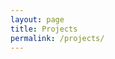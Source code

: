```yaml
---
layout: page
title: Projects
permalink: /projects/
---
```


<style>
    body {
        font-family: Arial, sans-serif !important;
    }

    /* Container for Flexbox-based layout */
    .flex-container {
        display: flex;
        justify-content: center; /* Center items horizontally */
        flex-wrap: wrap; /* Allow wrapping of items */
        gap: 25px; /* Add space between items */
        margin-top: 20px;
    }
    .flex-item {
        text-align: center;
        flex-basis: calc(25% - 20px); /* Make items take up 25% of the container width */
    }
    .flex-item img {
        width: 100%;
        height: 150px; /* Fixed height for uniformity */
        object-fit: contain; /* Ensure the image fits within the fixed height */
    }
    .flex-item p {
        margin: 5px 0; /* Add some margin for spacing */
    }

    .achievements-container {
        display: flex;
        flex-direction: column;
        width: 100%;
        align-items: center;
    }
    /* Flexbox container for projects section */
    .projects-container {
        display: flex;
        flex-direction: column; /* Align items vertically */
        width: 100%; /* Ensure the projects section spans the full width */
        align-items: center; /* Center-align the project items */
        margin-top: 20px;
    }
    .project-item {
        width: 100%; /* Ensure project item spans the full width */
        max-width: 875px; /* Set a max width to avoid items being too wide */
        margin-bottom: 20px; /* Add some space between projects */
        padding: 15px;
        background-color: #333; /* Optional: Add a background color for clarity */
        border-radius: 8px;
        text-align: left; /* Align text to the left */
        color: #fff; /* Set text color */
    }
    .project-item {
        transition: transform 0.2s ease, box-shadow 0.2s ease;
        padding: 20px;
        margin: 10px;
        border: 1px solid #ddd;
        border-radius: 8px;
        box-shadow: 0 2px 5px rgba(0, 0, 0, 0.1);
    }
    .project-item:hover {
        transform: translateY(-10px);
        box-shadow: 0 8px 15px rgba(0, 0, 0, 0.2);
    }
    .project-item h3 {
        margin-top: 0;
        text-align: left;
    }
    .projects-container h2 {
        text-align: left;
        margin-left: 0;
        width: 100%;
    }

    .footer {
        text-align: center;
        padding: 20px;
        background-color: #f1f1f1;
        border-top: 1px solid #24292e;
        margin-top: 20px;
        width: 100%;
        background-color: #121212;
    }

    .footer a {
        margin: 0 10px;
        text-decoration: none;
        background-color: #121212;
    }

    .footer img {
        width: 50px;
        height: 50px;
        border-radius: 50%;
        transition: transform 0.3s ease;
    }

    .footer img:hover {
        transform: scale(1.1);
    }

    .image-gallery {
        display: flex;
        flex-wrap: nowrap;
        overflow-x: auto;
        gap: 10px;
        }

    .image-gallery img {
        max-height: 250px;
        object-fit: cover;
        border-radius: 5px;
    }
</style>

<div id="container">
    <div class="projects-container"></div>
</div>

<script>
    document.addEventListener("DOMContentLoaded", function() {
        var container = document.getElementById("container");
        var projectsContainer = document.querySelector(".projects-container");

        var projects = [
            {
                name: 'XALLARAP',
                url: 'https://github.com/Parallaxes/XALLARAP',
                description: 'A hardening script for Linux distros, created for the CyberPatriot competition. Current features include user auditing, package auditing, kernel hardening, hash integrity checkers, and policy hardening for Ubuntu/Debian systems. CLOSED SOURCE.',
                images: ['{{site.baseurl}}/images/about/xallarapTitle.png', '{{site.baseurl}}/images/about/xallarapUsers.png', '{{site.baseurl}}/images/about/xallarapHash.png']
            },
            {
                name: 'Krayt',
                url: 'https://github.com/Parallaxes/krayt',
                description: 'Tool to convert YouTube videos to locally downloadable files. (Totally not just a wrapper for a Python library that already automates everything) Planning to rewrite the program from scratch using Rust! This is my most developed project (besides some closed source ones for CyberPatriot).',
                media: [
                    'https://github.com/Parallaxes/krayt/raw/main/media/kraytDemo.mp4'
                ]
            },
            {
                name: 'SPOJ Solutions',
                url: 'https://github.com/Parallaxes/SPOJ',
                description: 'A general collection of my Sphere Online Judge (SPOJ) solutions.',
                images: ['https://miro.medium.com/v2/resize:fit:1400/0*XvhNyVt7B79rr81x.png', '{{site.baseurl}}/images/about/spojDemo1.png', '{{site.baseurl}}/images/about/spojDemo2.png']
            },
            {
                name: 'CSSE Student Repo',
                url: 'https://github.com/Parallaxes/lucas_2025',
                description: 'Repository containing my student code portfolio.',
                images: ['https://avatars.githubusercontent.com/u/66652504?s=200&v=4']
            }
        ];

        for (const project of projects) {
            var projectItem = document.createElement('div');
            projectItem.className = "project-item";
            projectItem.innerHTML = `
                <a href="${project.url}" target="_blank" style="text-decoration: none; color: inherit;">
                    <h3>${project.name}</h3>
                    <p>${project.description}</p>
                    <div class="image-gallery">
                        ${project.images ? project.images.map(image => `
                            <img src="${image}" alt="${project.name}" class="gallery-image">`).join('') : ''}
                        ${project.media ? project.media.map(media => {
                            if (media.endsWith('.mp4')) {
                                return `<video controls width="100%">
                                            <source src="${media}" type="video/mp4">
                                            Your browser does not support the video tag.
                                        </video>`;
                            } else {
                                return `<img src="${media}" alt="${project.name}" class="gallery-image">`;
                            }
                        }).join('') : ''}
                    </div>
                </a>
            `;
            projectsContainer.appendChild(projectItem);
        }
    });
</script>



<script src="https://utteranc.es/client.js"
        repo="parallaxes/lucas_2025"
        issue-term="pathname"
        theme="github-light"
        crossorigin="anonymous"
        async>
</script>